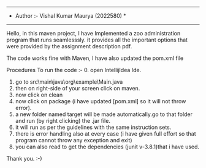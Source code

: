 *******************************************
* Author :- Vishal Kumar Maurya (2022580) *
 *******************************************

Hello, in this maven project, I have Implemented a zoo administration program that runs seamlesssly.
it provides all the important options that were provided by the assignment description pdf.

The code works fine with Maven, I have also updated the pom.xml file

Procedures To run the code :-
0. open IntellijIdea Ide.
1. go to src\main\java\org\example\Main.java
2. then on right-side of your screen click on maven.
3. now click on clean
4. now click on package (i have updated [pom.xml] so it will not throw error).
5. a new folder named target will be made automatically.go to that folder and run (by right clicking) the .jar file.
6. it will run as per the guidelines with the same instruction sets.
7. there is error handling also at every case (i have given full effort so that program cannot throw any exception and exit)
8. you can also read to get the dependencies (junit v-3.8.1)that i have used.

Thank you. :-)